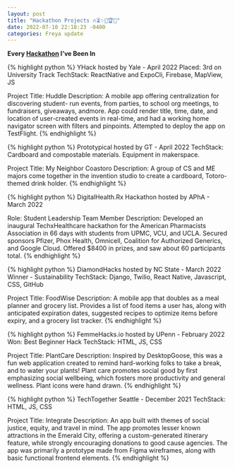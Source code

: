 ```yaml
---
layout: post
title: "Hackathon Projects 🔥⏳✨📱🏆💫"
date: 2022-07-10 22:18:23 -0400
categories: Freya update
---
```


**Every [Hackathon][hackathon-link] I've Been In**

{% highlight python %}
YHack hosted by Yale - April 2022
Placed: 3rd on University Track
TechStack: ReactNative and ExpoCli, Firebase, MapView, JS

Project Title: Huddle
Description: A mobile app offering centralization for discovering student-
run events, from parties, to school org meetings, to fundraisers, giveaways,
andmore. App could render title, time, date, and location of user-created
events in real-time, and had a working home navigator screen with filters
and pinpoints. Attempted to deploy the app on TestFlight.
{% endhighlight %}

{% highlight python %}
Prototypical hosted by GT - April 2022
TechStack: Cardboard and compostable materials. Equipment in makerspace.

Project Title: My Neighbor Coastoro
Description: A group of CS and ME majors come together in the invention
studio to create a cardboard, Totoro-themed drink holder.
{% endhighlight %}

{% highlight python %}
DigitalHealth.Rx Hackathon hosted by APhA - March 2022

Role: Student Leadership Team Member
Description: Developed an inaugural TechxHealthcare hackathon for the
American Pharmacists Association in 66 days with students from UPMC, VCU,
and UCLA. Secured sponsors Pfizer, Phox Health, Omnicell, Coalition for
Authorized Generics, and Google Cloud. Offered $8400 in prizes, and saw
about 60 participants total.
{% endhighlight %}

{% highlight python %}
DiamondHacks hosted by NC State - March 2022
Winner - Sustainability
TechStack: Django, Twilio, React Native, Javascript, CSS, GitHub

Project Title: FoodWise
Description: A mobile app that doubles as a meal planner and grocery list.
Provides a list of food items a user has, along with anticipated expiration
dates, suggested recipes to optimize items before expiry, and a grocery
list tracker.
{% endhighlight %}

{% highlight python %}
FemmeHacks.io hosted by UPenn - February 2022
Won: Best Beginner Hack
TechStack: HTML, JS, CSS

Project Title: PlantCare
Description: Inspired by DesktopGoose, this was a fun web application
created to remind hard-working folks to take a break, and to water your
plants! Plant care promotes social good by first emphasizing social
wellbeing, which fosters more productivity and general wellness.
Plant icons were hand drawn.
{% endhighlight %}

{% highlight python %}
TechTogether Seattle - December 2021
TechStack: HTML, JS, CSS

Project Title: Integrate
Description: An app built with themes of social justice, equity, and
travel in mind. The app promotes lesser known attractions in the Emerald
City, offering a custom-generated itinerary feature, while strongly encouraging
donations to good cause agencies. The app was primarily a prototype made
from Figma wireframes, along with basic functional frontend elements.
{% endhighlight %}

[hackathon-link]: https://devpost.com/nairfreya
